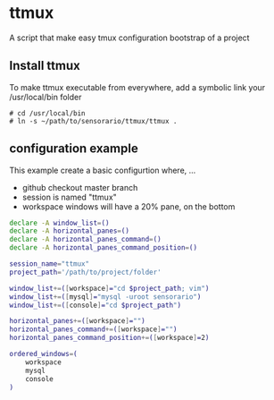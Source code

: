# ttmux

A script that make easy tmux configuration bootstrap of a project

## Install ttmux

To make ttmux executable from everywhere, add a symbolic link your /usr/local/bin folder

    # cd /usr/local/bin
    # ln -s ~/path/to/sensorario/ttmux/ttmux .

## configuration example

This example create a basic configurtion where, ...

 - github checkout master branch
 - session is named "ttmux"
 - workspace windows will have a 20% pane, on the bottom


```bash
declare -A window_list=()
declare -A horizontal_panes=()
declare -A horizontal_panes_command=()
declare -A horizontal_panes_command_position=()

session_name="ttmux"
project_path='/path/to/project/folder'

window_list+=([workspace]="cd $project_path; vim")
window_list+=([mysql]="mysql -uroot sensorario")
window_list+=([console]="cd $project_path")

horizontal_panes+=([workspace]="")
horizontal_panes_command+=([workspace]="")
horizontal_panes_command_position+=([workspace]=2)

ordered_windows=(
    workspace
    mysql
    console
)
```
